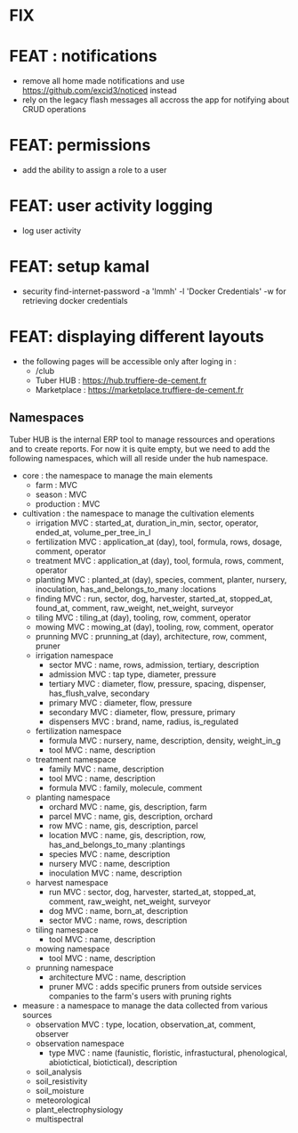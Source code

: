 # FIX

# FEAT : notifications
- remove all home made notifications and use https://github.com/excid3/noticed instead
- rely on the legacy flash messages all accross the app for notifying about CRUD operations

# FEAT: permissions
- add the ability to assign a role to a user

# FEAT: user activity logging
- log user activity

# FEAT: setup kamal
- security find-internet-password -a 'lmmh' -l 'Docker Credentials' -w for retrieving docker credentials

# FEAT: displaying different layouts
- the following pages will be accessible only after loging in :
  - /club
  - Tuber HUB : https://hub.truffiere-de-cement.fr
  - Marketplace : https://marketplace.truffiere-de-cement.fr

## Namespaces
Tuber HUB is the internal ERP tool to manage ressources and operations and to create reports.
For now it is quite empty, but we need to add the following namespaces, which will all reside under the hub namespace.

- core : the namespace to manage the main elements
  - farm : MVC
  - season : MVC
  - production : MVC
- cultivation : the namespace to manage the cultivation elements
  - irrigation MVC : started_at, duration_in_min, sector, operator, ended_at, volume_per_tree_in_l
  - fertilization MVC : application_at (day), tool, formula, rows, dosage, comment, operator
  - treatment MVC : application_at (day), tool, formula, rows, comment, operator
  - planting MVC : planted_at (day), species, comment, planter, nursery, inoculation, has_and_belongs_to_many :locations
  - finding MVC : run, sector, dog, harvester, started_at, stopped_at, found_at, comment, raw_weight, net_weight, surveyor
  - tiling MVC : tiling_at (day), tooling, row, comment, operator
  - mowing MVC : mowing_at (day), tooling, row, comment, operator
  - prunning MVC : prunning_at (day), architecture, row, comment, pruner
  - irrigation namespace
    - sector MVC : name, rows, admission, tertiary, description
    - admission MVC : tap type, diameter, pressure
    - tertiary MVC : diameter, flow, pressure, spacing, dispenser, has_flush_valve, secondary
    - primary MVC : diameter, flow, pressure
    - secondary MVC : diameter, flow, pressure, primary
    - dispensers MVC : brand, name, radius, is_regulated
  - fertilization namespace
    - formula MVC : nursery, name, description, density, weight_in_g
    - tool MVC : name, description
  - treatment namespace
    - family MVC : name, description
    - tool MVC : name, description
    - formula MVC : family, molecule, comment
  - planting namespace
    - orchard MVC : name, gis, description, farm
    - parcel MVC : name, gis, description, orchard
    - row MVC : name, gis, description, parcel
    - location MVC : name, gis, description, row, has_and_belongs_to_many :plantings
    - species MVC : name, description
    - nursery MVC : name, description
    - inoculation MVC : name, description
  - harvest namespace
    - run MVC : sector, dog, harvester, started_at, stopped_at, comment, raw_weight, net_weight, surveyor
    - dog MVC : name, born_at, description
    - sector MVC : name, rows, description
  - tiling namespace
    - tool MVC : name, description
  - mowing namespace
    - tool MVC : name, description
  - prunning namespace
    - architecture MVC : name, description
    - pruner MVC : adds specific pruners from outside services companies to the farm's users with pruning rights
- measure : a namespace to manage the data collected from various sources
  - observation MVC : type, location, observation_at, comment, observer
  - observation namespace
    - type MVC : name (faunistic, floristic, infrastuctural, phenological, abiotictical, biotictical), description
  - soil_analysis
  - soil_resistivity
  - soil_moisture
  - meteorological
  - plant_electrophysiology
  - multispectral
